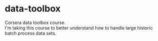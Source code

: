 data-toolbox
============

Corsera data toolbox course.  
I'm taking this course to better understand how to handle large historic batch process data sets.
